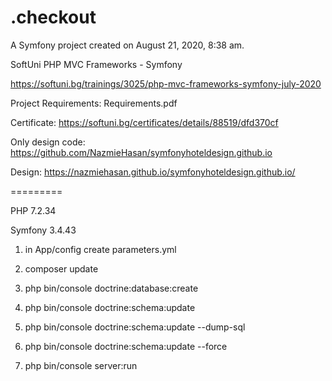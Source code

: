 .checkout
=========

A Symfony project created on August 21, 2020, 8:38 am.

SoftUni PHP MVC Frameworks - Symfony

https://softuni.bg/trainings/3025/php-mvc-frameworks-symfony-july-2020

Project Requirements: Requirements.pdf

Certificate: https://softuni.bg/certificates/details/88519/dfd370cf

Only design code: https://github.com/NazmieHasan/symfonyhoteldesign.github.io

Design: https://nazmiehasan.github.io/symfonyhoteldesign.github.io/

=========

PHP 7.2.34

Symfony 3.4.43

1) in App/config create parameters.yml

2) composer update

3) php bin/console doctrine:database:create

4) php bin/console doctrine:schema:update

5) php bin/console doctrine:schema:update --dump-sql

6) php bin/console doctrine:schema:update --force

7) php bin/console server:run
